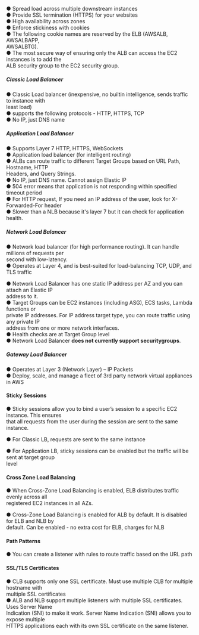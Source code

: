 ● Spread load across multiple downstream instances  
● Provide SSL termination (HTTPS) for your websites  
● High availability across zones  
● Enforce stickiness with cookies  
● The following cookie names are reserved by the ELB (AWSALB, AWSALBAPP,  
AWSALBTG).  
● The most secure way of ensuring only the ALB can access the EC2 instances is to add the  
ALB security group to the EC2 security group.

##### Classic Load Balancer

● Classic Load balancer (inexpensive, no builtin intelligence, sends traffic to instance with  
least load)  
● supports the following protocols - HTTP, HTTPS, TCP  
● No IP, just DNS name

##### Application Load Balancer

● Supports Layer 7 HTTP, HTTPS, WebSockets  
● Application load balancer (for intelligent routing)  
● ALBs can route traffic to different Target Groups based on URL Path, Hostname, HTTP  
Headers, and Query Strings.  
● No IP, just DNS name. Cannot assign Elastic IP  
● 504 error means that application is not responding within specified timeout period  
● For HTTP request, If you need an IP address of the user, look for X-Forwarded-For header  
●  Slower than a NLB because it's layer 7 but it can check for application health.

##### Network Load Balancer

● Network load balancer (for high performance routing). It can handle millions of requests per  
second with low-latency.  
● Operates at Layer 4, and is best-suited for load-balancing TCP, UDP, and TLS traffic

● Network Load Balancer has one static IP address per AZ and you can attach an Elastic IP  
address to it.  
● Target Groups can be EC2 instances (including ASG), ECS tasks, Lambda functions or  
private IP addresses. For IP address target type, you can route traffic using any private IP  
address from one or more network interfaces.  
● Health checks are at Target Group level  
● Network Load Balancer **does not currently support securitygroups**.

##### Gateway Load Balancer

● Operates at Layer 3 (Network Layer) – IP Packets  
● Deploy, scale, and manage a fleet of 3rd party network virtual appliances in AWS

#### Sticky Sessions

● Sticky sessions allow you to bind a user’s session to a specific EC2 instance. This ensures  
that all requests from the user during the session are sent to the same instance.

● For Classic LB, requests are sent to the same instance

● For Application LB, sticky sessions can be enabled but the traffic will be sent at target group  
level

#### Cross Zone Load Balancing

● When Cross-Zone Load Balancing is enabled, ELB distributes traffic evenly across all  
registered EC2 instances in all AZs.

● Cross-Zone Load Balancing is enabled for ALB by default. It is disabled for ELB and NLB by  
default. Can be enabled - no extra cost for ELB, charges for NLB

#### Path Patterns

● You can create a listener with rules to route traffic based on the URL path

#### SSL/TLS Certificates

● CLB supports only one SSL certificate. Must use multiple CLB for multiple hostname with  
multiple SSL certificates  
● ALB and NLB support multiple listeners with multiple SSL certificates. Uses Server Name  
Indication (SNI) to make it work. Server Name Indication (SNI) allows you to expose multiple  
HTTPS applications each with its own SSL certificate on the same listener.